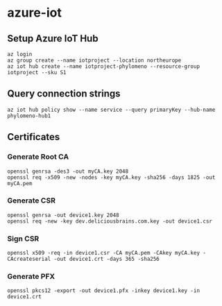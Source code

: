 # azure-iot

## Setup Azure IoT Hub

```
az login
az group create --name iotproject --location northeurope
az iot hub create --name iotproject-phylomeno --resource-group iotproject --sku S1
```

## Query connection strings
```
az iot hub policy show --name service --query primaryKey --hub-name phylomeno-hub1
```

## Certificates
### Generate Root CA
```
openssl genrsa -des3 -out myCA.key 2048
openssl req -x509 -new -nodes -key myCA.key -sha256 -days 1825 -out myCA.pem
```

### Generate CSR 
```
openssl genrsa -out device1.key 2048
openssl req -new -key dev.deliciousbrains.com.key -out device1.csr
``` 

### Sign CSR
```
openssl x509 -req -in device1.csr -CA myCA.pem -CAkey myCA.key -CAcreateserial -out device1.crt -days 365 -sha256
```

### Generate PFX
```
openssl pkcs12 -export -out device1.pfx -inkey device1.key -in device1.crt
```
